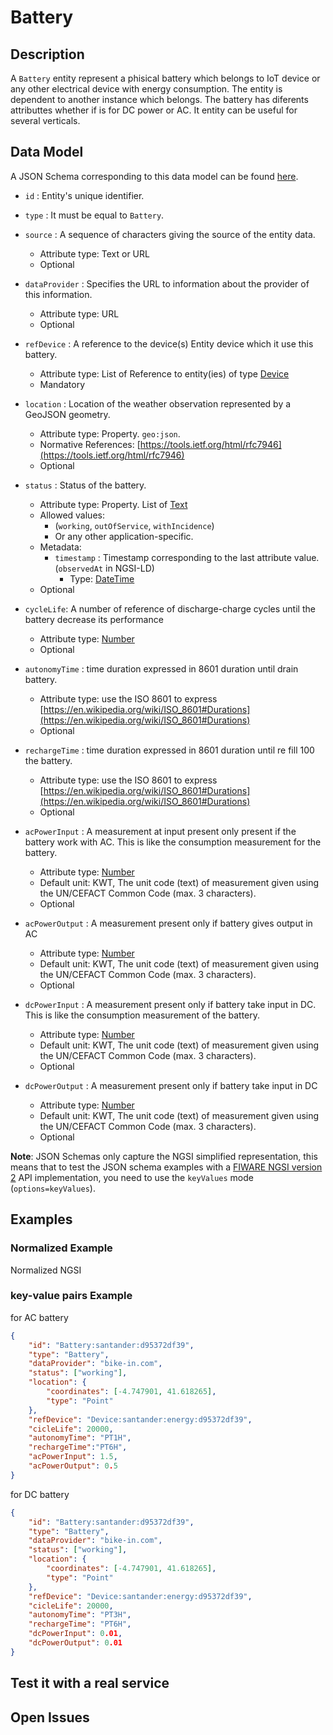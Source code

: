 # Battery

## Description

A `Battery` entity represent a phisical battery which belongs to IoT device or
any other electrical device with energy consumption. The entity is dependent to
another instance which belongs. The battery has diferents attributtes whether
if is for DC power or AC. It entity can be useful for several verticals.

## Data Model

A JSON Schema corresponding to this data model can be found
[here](../schema.json).

-   `id` : Entity's unique identifier.

-   `type` : It must be equal to `Battery`.

-   `source` : A sequence of characters giving the source of the entity data.

    -   Attribute type: Text or URL
    -   Optional

-   `dataProvider` : Specifies the URL to information about the provider of this
    information.

    -   Attribute type: URL
    -   Optional

-   `refDevice` : A reference to the device(s) Entity device which it use this battery.

    -   Attribute type: List of Reference to entity(ies) of type
        [Device](https://github.com/Fiware/dataModels/blob/master/specs/Device/Device/doc/spec.md)
    -   Mandatory

-   `location` : Location of the weather observation represented by a GeoJSON
    geometry.

    -   Attribute type: Property. `geo:json`.
    -   Normative References:
        [https://tools.ietf.org/html/rfc7946](https://tools.ietf.org/html/rfc7946)
    -   Optional

-   `status` : Status of the battery.

    -   Attribute type: Property. List of [Text](http://schema.org/Text)
    -   Allowed values:
        -   (`working`, `outOfService`, `withIncidence`)
        -   Or any other application-specific.
    -   Metadata:
        -   `timestamp` : Timestamp corresponding to the last attribute value.
            (`observedAt` in NGSI-LD)
            -   Type: [DateTime](https://schema.org/DateTime)
    -   Optional

-   `cycleLife`: A number of reference of discharge-charge cycles until the battery
    decrease its performance

    -   Attribute type: [Number](http://schema.org/Number)
    -   Optional

-   `autonomyTime` :  time duration expressed in 8601 duration until drain battery.

    -   Attribute type: use the ISO 8601 to express [https://en.wikipedia.org/wiki/ISO_8601#Durations](https://en.wikipedia.org/wiki/ISO_8601#Durations)
    -   Optional

-   `rechargeTime` : time duration expressed in 8601 duration until re fill 100 the battery.

    -   Attribute type: use the ISO 8601 to express [https://en.wikipedia.org/wiki/ISO_8601#Durations](https://en.wikipedia.org/wiki/ISO_8601#Durations)
    -   Optional

-   `acPowerInput` : A measurement at input present only present if the battery
    work with AC. This is like the consumption measurement for the battery.

    -   Attribute type: [Number](http://schema.org/Number)
    -   Default unit: KWT, The unit code (text) of measurement given using the UN/CEFACT
        Common Code (max. 3 characters).
    -   Optional

-   `acPowerOutput` : A measurement present only if battery gives output in AC

    -   Attribute type: [Number](http://schema.org/Number)
    -   Default unit: KWT, The unit code (text) of measurement given using the UN/CEFACT
        Common Code (max. 3 characters).
    -   Optional

-   `dcPowerInput` : A measurement present only if battery take input in DC.
    This is like the consumption measurement of the battery.

    -   Attribute type: [Number](http://schema.org/Number)
    -   Default unit: KWT, The unit code (text) of measurement given using the UN/CEFACT
        Common Code (max. 3 characters).
    -   Optional

-   `dcPowerOutput` :  A measurement present only if battery take input in DC

    -   Attribute type: [Number](http://schema.org/Number)
    -   Default unit: KWT, The unit code (text) of measurement given using the UN/CEFACT
        Common Code (max. 3 characters).
    -   Optional

**Note**: JSON Schemas only capture the NGSI simplified representation, this
means that to test the JSON schema examples with a
[FIWARE NGSI version 2](http://fiware.github.io/specifications/ngsiv2/stable)
API implementation, you need to use the `keyValues` mode (`options=keyValues`).

## Examples

### Normalized Example

Normalized NGSI

### key-value pairs Example

for AC battery

```json
{
    "id": "Battery:santander:d95372df39",
    "type": "Battery",
    "dataProvider": "bike-in.com",
    "status": ["working"],
    "location": {
        "coordinates": [-4.747901, 41.618265],
        "type": "Point"
    },
    "refDevice": "Device:santander:energy:d95372df39",
    "cicleLife": 20000,
    "autonomyTime": "PT1H",
    "rechargeTime":"PT6H",
    "acPowerInput": 1.5,
    "acPowerOutput": 0.5
}
```
for DC battery

```json
{
    "id": "Battery:santander:d95372df39",
    "type": "Battery",
    "dataProvider": "bike-in.com",
    "status": ["working"],
    "location": {
        "coordinates": [-4.747901, 41.618265],
        "type": "Point"
    },
    "refDevice": "Device:santander:energy:d95372df39",
    "cicleLife": 20000,
    "autonomyTime": "PT3H",
    "rechargeTime": "PT6H",
    "dcPowerInput": 0.01,
    "dcPowerOutput": 0.01
}
```

## Test it with a real service

## Open Issues
